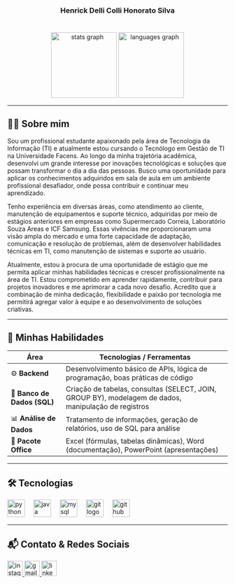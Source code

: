 <h3 align="center">Henrick Delli Colli Honorato Silva</h3>

###

<br clear="both">

<div align="center">
  <img src="https://github-readme-stats.vercel.app/api?username=hdelli21&hide_title=false&hide_rank=false&show_icons=true&include_all_commits=true&count_private=true&disable_animations=false&theme=dark&locale=en&hide_border=false" height="150" alt="stats graph"  />
  <img src="https://github-readme-stats.vercel.app/api/top-langs?username=hdelli21&locale=en&hide_title=false&layout=compact&card_width=320&langs_count=5&theme=dark&hide_border=false" height="150" alt="languages graph"  />
</div>

---

## 👨‍💻 Sobre mim 
Sou um profissional estudante apaixonado pela área de Tecnologia da Informação (TI) e atualmente estou cursando o Tecnólogo em Gestão de TI na Universidade Facens. Ao longo da minha trajetória acadêmica, desenvolvi um grande interesse por inovações tecnológicas e soluções que possam transformar o dia a dia das pessoas. Busco uma oportunidade para aplicar os conhecimentos adquiridos em sala de aula em um ambiente profissional desafiador, onde possa contribuir e continuar meu aprendizado.

Tenho experiência em diversas áreas, como atendimento ao cliente, manutenção de equipamentos e suporte técnico, adquiridas por meio de estágios anteriores em empresas como Supermercado Correia, Laboratório Souza Areas e ICF Samsung. Essas vivências me proporcionaram uma visão ampla do mercado e uma forte capacidade de adaptação, comunicação e resolução de problemas, além de desenvolver habilidades técnicas em TI, como manutenção de sistemas e suporte ao usuário.

Atualmente, estou à procura de uma oportunidade de estágio que me permita aplicar minhas habilidades técnicas e crescer profissionalmente na área de TI. Estou comprometido em aprender rapidamente, contribuir para projetos inovadores e me aprimorar a cada novo desafio. Acredito que a combinação de minha dedicação, flexibilidade e paixão por tecnologia me permitirá agregar valor à equipe e ao desenvolvimento de soluções criativas.

---

## 🚀 Minhas Habilidades

| Área                   | Tecnologias / Ferramentas |
|-------------------------|---------------------------|
| ⚙️ **Backend**           | Desenvolvimento básico de APIs, lógica de programação, boas práticas de código |
| 🐘 **Banco de Dados (SQL)** | Criação de tabelas, consultas (SELECT, JOIN, GROUP BY), modelagem de dados, manipulação de registros |
| 📊 **Análise de Dados** | Tratamento de informações, geração de relatórios, uso de SQL para análise |
| 📝 **Pacote Office**    | Excel (fórmulas, tabelas dinâmicas), Word (documentação), PowerPoint (apresentações) |

---

## 🛠️ Tecnologias

<div align="left">
  <img src="https://cdn.jsdelivr.net/gh/devicons/devicon/icons/python/python-original.svg" height="40" alt="python logo"  />
  <img width="12" />
  <img src="https://cdn.jsdelivr.net/gh/devicons/devicon/icons/java/java-original.svg" height="40" alt="java logo"  />
  <img width="12" />
  <img src="https://cdn.jsdelivr.net/gh/devicons/devicon/icons/mysql/mysql-original.svg" height="40" alt="mysql logo"  />
  <img width="12" />
  <img src="https://cdn.jsdelivr.net/gh/devicons/devicon/icons/git/git-original.svg" height="40" alt="git logo"  />
  <img width="12" />
  <img src="https://cdn.jsdelivr.net/gh/devicons/devicon/icons/github/github-original.svg" height="40" alt="github logo"  />
</div>

---

## 📬 Contato & Redes Sociais

<div align="left">
  <a href="https://www.instagram.com/h.delli_" target="_blank">
    <img src="https://img.shields.io/static/v1?message=Instagram&logo=instagram&label=&color=E4405F&logoColor=white&labelColor=&style=for-the-badge" height="35" alt="instagram logo"  />
  </a>
  <a href="mailto:henrick401@gmail.com" target="_blank">
    <img src="https://img.shields.io/static/v1?message=Gmail&logo=gmail&label=&color=D14836&logoColor=white&labelColor=&style=for-the-badge" height="35" alt="gmail logo"  />
  </a>
  <a href="https://www.linkedin.com/in/henrick-delli-colli" target="_blank">
    <img src="https://img.shields.io/static/v1?message=LinkedIn&logo=linkedin&label=&color=0077B5&logoColor=white&labelColor=&style=for-the-badge" height="35" alt="linkedin logo"  />
  </a>
</div>
